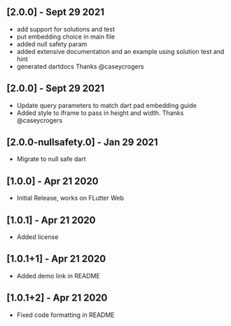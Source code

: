 ## [2.0.0] - Sept 29 2021
* add support for solutions and test
* put embedding choice in main file
* added null safety param
* added extensive documentation and an example using solution test and hint
* generated dartdocs
Thanks @caseycrogers

## [2.0.0] - Sept 29 2021
* Update query parameters to match dart pad embedding guide
* Added style to iframe to pass in height and width.
Thanks @caseycrogers

## [2.0.0-nullsafety.0] - Jan 29 2021
* Migrate to null safe dart

## [1.0.0] - Apr 21 2020
* Initial Release, works on FLutter Web

## [1.0.1] - Apr 21 2020
* Added license

## [1.0.1+1] - Apr 21 2020
* Added demo link in README

## [1.0.1+2] - Apr 21 2020
* Fixed code formatting in README